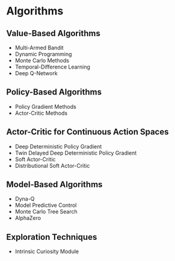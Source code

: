 # Algorithms

## Value-Based Algorithms

- Multi-Armed Bandit
- Dynamic Programming
- Monte Carlo Methods
- Temporal-Difference Learning
- Deep Q-Network

## Policy-Based Algorithms

- Policy Gradient Methods
- Actor-Critic Methods

## Actor-Critic for Continuous Action Spaces

- Deep Deterministic Policy Gradient
- Twin Delayed Deep Deterministic Policy Gradient
- Soft Actor-Critic
- Distributional Soft Actor-Critic

## Model-Based Algorithms

- Dyna-Q
- Model Predictive Control
- Monte Carlo Tree Search
- AlphaZero

## Exploration Techniques

- Intrinsic Curiosity Module
